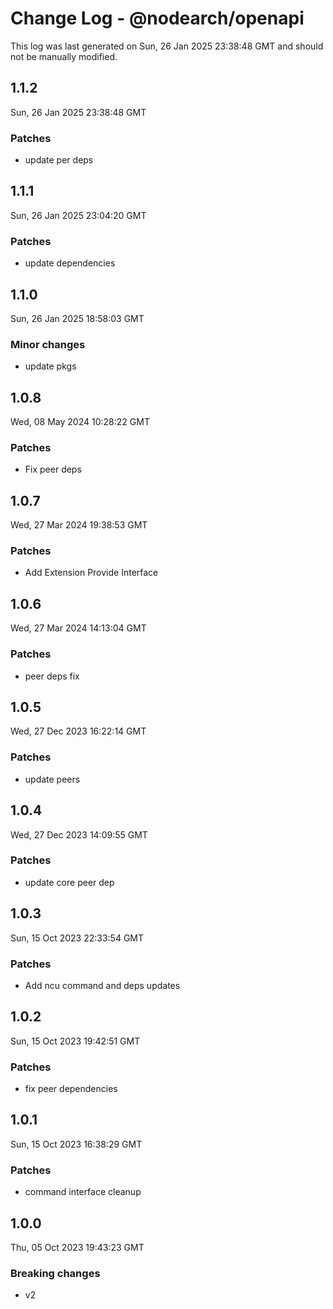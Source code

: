 # Change Log - @nodearch/openapi

This log was last generated on Sun, 26 Jan 2025 23:38:48 GMT and should not be manually modified.

## 1.1.2
Sun, 26 Jan 2025 23:38:48 GMT

### Patches

- update per deps

## 1.1.1
Sun, 26 Jan 2025 23:04:20 GMT

### Patches

- update dependencies

## 1.1.0
Sun, 26 Jan 2025 18:58:03 GMT

### Minor changes

- update pkgs

## 1.0.8
Wed, 08 May 2024 10:28:22 GMT

### Patches

- Fix peer deps

## 1.0.7
Wed, 27 Mar 2024 19:38:53 GMT

### Patches

- Add Extension Provide Interface

## 1.0.6
Wed, 27 Mar 2024 14:13:04 GMT

### Patches

-  peer deps fix

## 1.0.5
Wed, 27 Dec 2023 16:22:14 GMT

### Patches

- update peers

## 1.0.4
Wed, 27 Dec 2023 14:09:55 GMT

### Patches

- update core peer dep

## 1.0.3
Sun, 15 Oct 2023 22:33:54 GMT

### Patches

- Add ncu command and deps updates

## 1.0.2
Sun, 15 Oct 2023 19:42:51 GMT

### Patches

- fix peer dependencies

## 1.0.1
Sun, 15 Oct 2023 16:38:29 GMT

### Patches

- command interface cleanup

## 1.0.0
Thu, 05 Oct 2023 19:43:23 GMT

### Breaking changes

- v2

